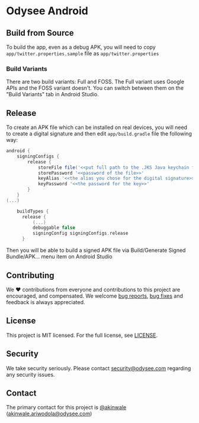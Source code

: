 # Odysee Android

## Build from Source
To build the app, even as a debug APK, you will need to copy `app/twitter.properties.sample` file as `app/twitter.properties`

### Build Variants

There are two build variants: Full and FOSS. The Full variant uses Google APIs and the FOSS variant doesn't. You can switch between them on the "Build Variants" tab in Android Studio.

## Release
To create an APK file which can be installed on real devices, you will need to create a digital signature and then edit `app/build.gradle` file the following way:

```groovy
android {
    signingConfigs {
        release {
            storeFile file('<<put full path to the .JKS Java keychain file>>')
            storePassword '<<password of the file>>'
            keyAlias '<<the alias you chose for the digital signature>>'
            keyPassword '<<the password for the key>>'
        }
    }
(...)

    buildTypes {
      release {
          (...)
          debuggable false
          signingConfig signingConfigs.release
      }
```

Then you will be able to build a signed APK file via Build/Generate Signed Bundle/APK... menu item on Android Studio

## Contributing
We :heart: contributions from everyone and contributions to this project are encouraged, and compensated. We welcome [bug reports](https://github.com/OdyseeTeam/odysee-android/issues/), [bug fixes](https://github.com/OdyseeTeam/odysee-android/pulls) and feedback is always appreciated.

## License
This project is MIT licensed. For the full license, see [LICENSE](LICENSE).

## Security
We take security seriously. Please contact security@odysee.com regarding any security issues.

## Contact
The primary contact for this project is [@akinwale](https://github.com/akinwale) (akinwale.ariwodola@odysee.com)

